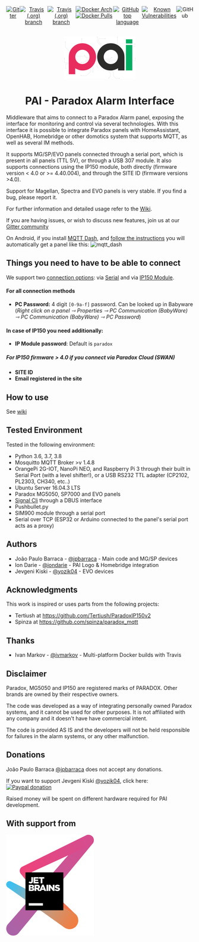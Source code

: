 <div align="center">
    <div style="display: flex;">
        <a href="https://gitter.im/paradox-alarm-interface/community">
            <img alt="Gitter" src="https://img.shields.io/gitter/room/paradox-alarm-interface/community?logo=gitter">
        </a>
        <a href="https://travis-ci.org/ParadoxAlarmInterface/pai">
            <img alt="Travis (.org) branch" src="https://img.shields.io/travis/ParadoxAlarmInterface/pai/master?label=master&logo=travis">
        </a>
        <a href="https://travis-ci.org/ParadoxAlarmInterface/pai/branches">
            <img alt="Travis (.org) branch" src="https://img.shields.io/travis/ParadoxAlarmInterface/pai/dev?label=dev&logo=travis">
        </a>
        <a href="https://hub.docker.com/r/paradoxalarminterface/pai">
            <img alt="Docker Arch" src="https://img.shields.io/badge/docker_arch-386%7Camd64%7Carmv6%7Carmv7%7Carm64-green?logo=docker">
            <img alt="Docker Pulls" src="https://img.shields.io/docker/pulls/paradoxalarminterface/pai?logo=docker">
        </a>
        <a href="https://travis-ci.org/ParadoxAlarmInterface/pai/branches">
            <img alt="GitHub top language" src="https://img.shields.io/github/languages/top/ParadoxAlarmInterface/pai?label=python%203.6%2B&logo=python">
        </a>
	<a href="https://snyk.io/test/github/ParadoxAlarmInterface/pai?targetFile=requirements.txt">
	    <img src="https://snyk.io/test/github/ParadoxAlarmInterface/pai/badge.svg?targetFile=requirements.txt" alt="Known Vulnerabilities" data-canonical-src="https://snyk.io/test/github/ParadoxAlarmInterface/pai?targetFile=requirements.txt" style="max-width:100%;">
	</a>
        <img alt="GitHub" src="https://img.shields.io/github/license/ParadoxAlarmInterface/pai">
    </div>
</div>

<br/>
<p align="center"> 
<img src="https://github.com/ParadoxAlarmInterface/pai/raw/master/docs/pai_logo.png">
</p>
<h1 align="center">PAI - Paradox Alarm Interface</h1>

Middleware that aims to connect to a Paradox Alarm panel, exposing the interface for monitoring and control via several technologies.
With this interface it is possible to integrate Paradox panels with HomeAssistant, OpenHAB, Homebridge or other domotics system that supports MQTT, as well as several IM methods.

It supports MG/SP/EVO panels connected through a serial port, which is present in all panels (TTL 5V), or through a USB 307 module. It also supports connections using the IP150 module, both directly (firmware version < 4.0 or >= 4.40.004), and through the SITE ID (firmware versions >4.0).

Support for Magellan, Spectra and EVO panels is very stable. If you find a bug, please report it.


For further information and detailed usage refer to the [Wiki](https://github.com/ParadoxAlarmInterface/pai/wiki).

If you are having issues, or wish to discuss new features, join us at our [Gitter community](https://gitter.im/paradox-alarm-interface)

On Android, if you install [MQTT Dash](https://play.google.com/store/apps/details?id=net.routix.mqttdash), and [follow the instructions](https://github.com/ParadoxAlarmInterface/pai/wiki#mqtt-dash) you will automatically get a panel like this:
![mqtt_dash](https://user-images.githubusercontent.com/497717/52603920-d4984d80-2e60-11e9-9772-578b10576b3c.jpg)

## Things you need to have to be able to connect
We support two [connection options](https://github.com/ParadoxAlarmInterface/pai/wiki/Connection-methods): via [Serial](https://github.com/ParadoxAlarmInterface/pai/wiki/Connection-methods#serial-connection) and via [IP150 Module](https://github.com/ParadoxAlarmInterface/pai/wiki/Connection-methods#ip-module-connection-IP100-IP150).

#### For all connection methods
- **PC Password:** 4 digit `[0-9a-f]` password.
Can be looked up in Babyware (_Right click on a panel ⇾ Properties ⇾ PC Communication (BabyWare) ⇾ PC Communication (BabyWare) ⇾ PC Password_)
#### In case of IP150 you need additionally:
- **IP Module password**: Default is `paradox`
##### For IP150 firmware > 4.0 if you connect via Paradox Cloud (SWAN)
- **SITE ID**
- **Email registered in the site**

## How to use
See [wiki](https://github.com/ParadoxAlarmInterface/pai/wiki/Installation)

## Tested Environment

Tested in the following environment:
* Python 3.6, 3.7, 3.8
* Mosquitto MQTT Broker >v 1.4.8
* OrangePi 2G-IOT, NanoPi NEO, and Raspberry Pi 3 through their built in Serial Port (with a level shifter!), or a USB RS232 TTL adapter (CP2102, PL2303, CH340, etc..)
* Ubuntu Server 16.04.3 LTS
* Paradox MG5050, SP7000 and EVO panels
* [Signal Cli](https://github.com/AsamK/signal-cli) through a DBUS interface
* Pushbullet.py
* SIM900 module through a serial port
* Serial over TCP (ESP32 or Arduino connected to the panel's serial port acts as a proxy)

## Authors

* João Paulo Barraca - [@jpbarraca](https://github.com/jpbarraca) - Main code and MG/SP devices
* Ion Darie - [@iondarie](https://github.com/iondarie) - PAI Logo & Homebridge integration
* Jevgeni Kiski - [@yozik04](https://github.com/yozik04) - EVO devices


## Acknowledgments

This work is inspired or uses parts from the following projects:

* Tertiush at https://github.com/Tertiush/ParadoxIP150v2
* Spinza at https://github.com/spinza/paradox_mqtt

## Thanks
* Ivan Markov - [@ivmarkov](https://github.com/ivmarkov) - Multi-platform Docker builds with Travis

## Disclaimer

Paradox, MG5050 and IP150 are registered marks of PARADOX. Other brands are owned by their respective owners.

The code was developed as a way of integrating personally owned Paradox systems, and it cannot be used for other purposes.
It is not affiliated with any company and it doesn't have have commercial intent.

The code is provided AS IS and the developers will not be held responsible for failures in the alarm systems, or any other malfunction.

## Donations

João Paulo Barraca [@jpbarraca](https://github.com/jpbarraca) does not accept any donations.

If you want to support Jevgeni Kiski [@yozik04](https://github.com/yozik04), click here:
<a href="https://www.paypal.com/cgi-bin/webscr?cmd=_donations&business=LEEAKPRMN3W5E&currency_code=EUR&source=url">
    <img alt="Paypal donation" src="https://www.paypalobjects.com/en_US/i/btn/btn_donate_SM.gif">
</a>

Raised money will be spent on different hardware required for PAI development.

## With support from

<a href="https://www.jetbrains.com/?from=PAI-ParadoxAlarmInterface"><img src="/docs/jetbrains.svg" alt="JetBrains"/></a>
